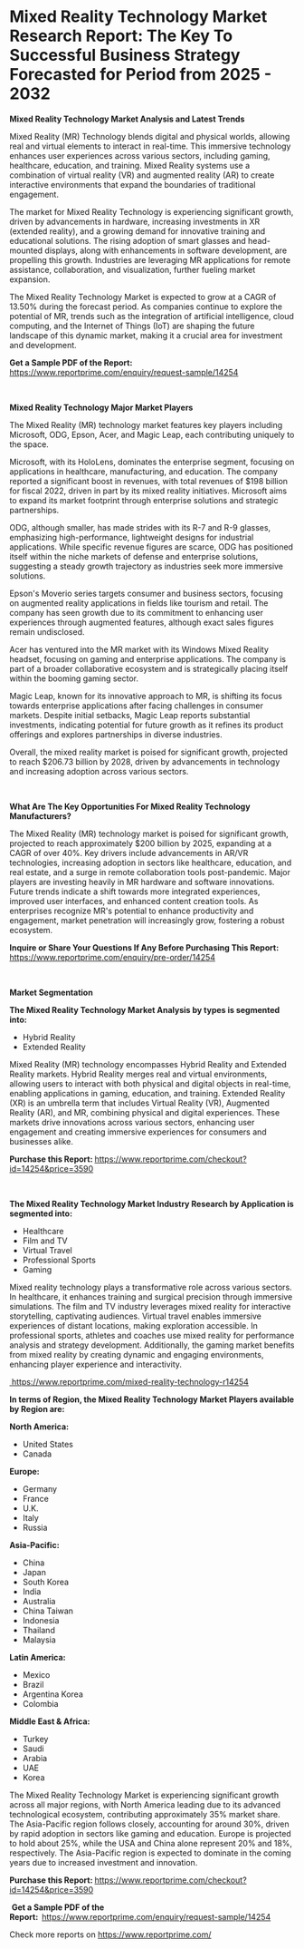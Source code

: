 <p><h1>Mixed Reality Technology Market Research Report: The Key To Successful Business Strategy Forecasted for Period from 2025 - 2032</h1></p><p><strong>Mixed Reality Technology Market Analysis and Latest Trends</strong></p>
<p><p>Mixed Reality (MR) Technology blends digital and physical worlds, allowing real and virtual elements to interact in real-time. This immersive technology enhances user experiences across various sectors, including gaming, healthcare, education, and training. Mixed Reality systems use a combination of virtual reality (VR) and augmented reality (AR) to create interactive environments that expand the boundaries of traditional engagement.</p><p>The market for Mixed Reality Technology is experiencing significant growth, driven by advancements in hardware, increasing investments in XR (extended reality), and a growing demand for innovative training and educational solutions. The rising adoption of smart glasses and head-mounted displays, along with enhancements in software development, are propelling this growth. Industries are leveraging MR applications for remote assistance, collaboration, and visualization, further fueling market expansion.</p><p>The Mixed Reality Technology Market is expected to grow at a CAGR of 13.50% during the forecast period. As companies continue to explore the potential of MR, trends such as the integration of artificial intelligence, cloud computing, and the Internet of Things (IoT) are shaping the future landscape of this dynamic market, making it a crucial area for investment and development.</p></p>
<p><strong>Get a Sample PDF of the Report:&nbsp;</strong> <a href="https://www.reportprime.com/enquiry/request-sample/14254?utm_campaign=2334&utm_medium=2&utm_source=Github&utm_content=ia&utm_term=20032025&utm_id=mixed-reality-technology">https://www.reportprime.com/enquiry/request-sample/14254</a></p>
<p>&nbsp;</p>
<p><strong>Mixed Reality Technology Major Market Players</strong></p>
<p><p>The Mixed Reality (MR) technology market features key players including Microsoft, ODG, Epson, Acer, and Magic Leap, each contributing uniquely to the space. </p><p>Microsoft, with its HoloLens, dominates the enterprise segment, focusing on applications in healthcare, manufacturing, and education. The company reported a significant boost in revenues, with total revenues of $198 billion for fiscal 2022, driven in part by its mixed reality initiatives. Microsoft aims to expand its market footprint through enterprise solutions and strategic partnerships.</p><p>ODG, although smaller, has made strides with its R-7 and R-9 glasses, emphasizing high-performance, lightweight designs for industrial applications. While specific revenue figures are scarce, ODG has positioned itself within the niche markets of defense and enterprise solutions, suggesting a steady growth trajectory as industries seek more immersive solutions.</p><p>Epson's Moverio series targets consumer and business sectors, focusing on augmented reality applications in fields like tourism and retail. The company has seen growth due to its commitment to enhancing user experiences through augmented features, although exact sales figures remain undisclosed.</p><p>Acer has ventured into the MR market with its Windows Mixed Reality headset, focusing on gaming and enterprise applications. The company is part of a broader collaborative ecosystem and is strategically placing itself within the booming gaming sector.</p><p>Magic Leap, known for its innovative approach to MR, is shifting its focus towards enterprise applications after facing challenges in consumer markets. Despite initial setbacks, Magic Leap reports substantial investments, indicating potential for future growth as it refines its product offerings and explores partnerships in diverse industries.</p><p>Overall, the mixed reality market is poised for significant growth, projected to reach $206.73 billion by 2028, driven by advancements in technology and increasing adoption across various sectors.</p></p>
<p>&nbsp;</p>
<p><strong>What Are The Key Opportunities For Mixed Reality Technology Manufacturers?</strong></p>
<p><p>The Mixed Reality (MR) technology market is poised for significant growth, projected to reach approximately $200 billion by 2025, expanding at a CAGR of over 40%. Key drivers include advancements in AR/VR technologies, increasing adoption in sectors like healthcare, education, and real estate, and a surge in remote collaboration tools post-pandemic. Major players are investing heavily in MR hardware and software innovations. Future trends indicate a shift towards more integrated experiences, improved user interfaces, and enhanced content creation tools. As enterprises recognize MR's potential to enhance productivity and engagement, market penetration will increasingly grow, fostering a robust ecosystem.</p></p>
<p><strong>Inquire or Share Your Questions If Any Before Purchasing This Report:</strong> <a href="https://www.reportprime.com/enquiry/pre-order/14254?utm_campaign=2334&utm_medium=2&utm_source=Github&utm_content=ia&utm_term=20032025&utm_id=mixed-reality-technology">https://www.reportprime.com/enquiry/pre-order/14254</a></p>
<p>&nbsp;</p>
<p><strong>Market Segmentation</strong></p>
<p><strong>The Mixed Reality Technology Market Analysis by types is segmented into:</strong></p>
<p><ul><li>Hybrid Reality</li><li>Extended Reality</li></ul></p>
<p><p>Mixed Reality (MR) technology encompasses Hybrid Reality and Extended Reality markets. Hybrid Reality merges real and virtual environments, allowing users to interact with both physical and digital objects in real-time, enabling applications in gaming, education, and training. Extended Reality (XR) is an umbrella term that includes Virtual Reality (VR), Augmented Reality (AR), and MR, combining physical and digital experiences. These markets drive innovations across various sectors, enhancing user engagement and creating immersive experiences for consumers and businesses alike.</p></p>
<p><strong>Purchase this Report:&nbsp;</strong><a href="https://www.reportprime.com/checkout?id=14254&price=3590&utm_campaign=2334&utm_medium=2&utm_source=Github&utm_content=ia&utm_term=20032025&utm_id=mixed-reality-technology">https://www.reportprime.com/checkout?id=14254&price=3590</a></p>
<p>&nbsp;</p>
<p><strong>The Mixed Reality Technology Market Industry Research by Application is segmented into:</strong></p>
<p><ul><li>Healthcare</li><li>Film and TV</li><li>Virtual Travel</li><li>Professional Sports</li><li>Gaming</li></ul></p>
<p><p>Mixed reality technology plays a transformative role across various sectors. In healthcare, it enhances training and surgical precision through immersive simulations. The film and TV industry leverages mixed reality for interactive storytelling, captivating audiences. Virtual travel enables immersive experiences of distant locations, making exploration accessible. In professional sports, athletes and coaches use mixed reality for performance analysis and strategy development. Additionally, the gaming market benefits from mixed reality by creating dynamic and engaging environments, enhancing player experience and interactivity.</p></p>
<p><a href="https://www.reportprime.com/mixed-reality-technology-r14254?utm_campaign=2334&utm_medium=2&utm_source=Github&utm_content=ia&utm_term=20032025&utm_id=mixed-reality-technology">&nbsp;https://www.reportprime.com/mixed-reality-technology-r14254</a></p>
<p><strong>In terms of Region, the Mixed Reality Technology Market Players available by Region are:</strong></p>
<p>
    <p> <strong> North America: </strong>
        <ul>
            <li>United States</li>
            <li>Canada</li>
        </ul>
        </p> 
    <p> <strong> Europe: </strong>
        <ul>
            <li>Germany</li>
            <li>France</li>
            <li>U.K.</li>
            <li>Italy</li>
            <li>Russia</li>
        </ul>
        </p> 
    <p> <strong> Asia-Pacific: </strong>
        <ul>
            <li>China</li>
            <li>Japan</li>
            <li>South Korea</li>
            <li>India</li>
            <li>Australia</li>
            <li>China Taiwan</li>
            <li>Indonesia</li>
            <li>Thailand</li>
            <li>Malaysia</li>
        </ul>
        </p> 
    <p> <strong> Latin America: </strong>
        <ul>
            <li>Mexico</li>
            <li>Brazil</li>
            <li>Argentina Korea</li>
            <li>Colombia</li>
        </ul>
        </p> 
    <p> <strong> Middle East & Africa: </strong>
        <ul>
            <li>Turkey</li>
            <li>Saudi</li>
            <li>Arabia</li>
            <li>UAE</li>
            <li>Korea</li>
        </ul>
    </p>
    </p>
<p><p>The Mixed Reality Technology Market is experiencing significant growth across all major regions, with North America leading due to its advanced technological ecosystem, contributing approximately 35% market share. The Asia-Pacific region follows closely, accounting for around 30%, driven by rapid adoption in sectors like gaming and education. Europe is projected to hold about 25%, while the USA and China alone represent 20% and 18%, respectively. The Asia-Pacific region is expected to dominate in the coming years due to increased investment and innovation.</p></p>
<p><strong>Purchase this Report: </strong><a href="https://www.reportprime.com/checkout?id=14254&price=3590&utm_campaign=2334&utm_medium=2&utm_source=Github&utm_content=ia&utm_term=20032025&utm_id=mixed-reality-technology">https://www.reportprime.com/checkout?id=14254&price=3590</a></p>
<p>&nbsp;<strong>Get a Sample PDF of the Report:&nbsp;&nbsp;</strong><a href="https://www.reportprime.com/enquiry/request-sample/14254?utm_campaign=2334&utm_medium=2&utm_source=Github&utm_content=ia&utm_term=20032025&utm_id=mixed-reality-technology">https://www.reportprime.com/enquiry/request-sample/14254</a></p>
<p><strong></strong></p>
<p>Check more reports on <a href="https://www.reportprime.com/?utm_campaign=2334&utm_medium=2&utm_source=Github&utm_content=ia&utm_term=20032025&utm_id=mixed-reality-technology">https://www.reportprime.com/</a></p>